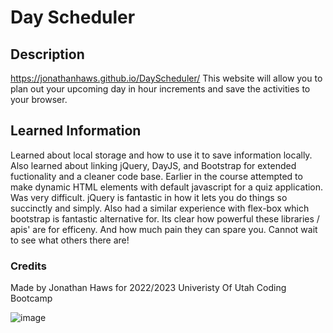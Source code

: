 # Day Scheduler

## Description 
https://jonathanhaws.github.io/DayScheduler/ This website will allow you to plan out your upcoming day in hour increments and save the activities to your browser.

## Learned Information
Learned about local storage and how to use it to save information locally. Also learned about linking jQuery, DayJS, and Bootstrap for extended fuctionality and a cleaner code base. Earlier in the course attempted to make dynamic HTML elements with default javascript for a quiz application. Was very difficult. jQuery is fantastic in how it lets you do things so succinctly and simply. Also had a similar experience with flex-box which bootstrap is fantastic alternative for. Its clear how powerful these libraries / apis' are for efficeny. And how much pain they can spare you. Cannot wait to see what others there are!

### Credits
Made by Jonathan Haws for 2022/2023 Univeristy Of Utah Coding Bootcamp

![image](https://user-images.githubusercontent.com/108207472/211117662-4e5f923f-1ff3-48f1-85a5-5f321367d144.png)
